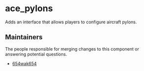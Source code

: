ace_pylons
============

Adds an interface that allows players to configure aircraft pylons.


## Maintainers

The people responsible for merging changes to this component or answering potential questions.

- [654wak654](https://github.com/654wak654)
